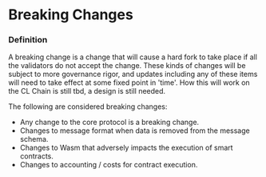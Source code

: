 # Breaking Changes

### Definition

A breaking change is a change that will cause a hard fork to take place if all the validators do not accept the change. These kinds of changes will be subject to more governance rigor, and updates including any of these items will need to take effect at some fixed point in 'time'. How this will work on the CL Chain is still tbd, a design is still needed.

The following are considered breaking changes:

* Any change to the core protocol is a breaking change.
* Changes to message format when data is removed from the message schema.
* Changes to Wasm that adversely impacts the execution of smart contracts.
* Changes to accounting / costs for contract execution.

